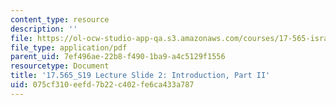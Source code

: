 ```yaml
---
content_type: resource
description: ''
file: https://ol-ocw-studio-app-qa.s3.amazonaws.com/courses/17-565-israel-history-politics-culture-identity-spring-2019/075cf310eefd7b22c402fe6ca433a787_MIT17_565S19_lecslide2.pdf
file_type: application/pdf
parent_uid: 7ef496ae-22b8-f490-1ba9-a4c5129f1556
resourcetype: Document
title: '17.565_S19 Lecture Slide 2: Introduction, Part II'
uid: 075cf310-eefd-7b22-c402-fe6ca433a787
---
```

